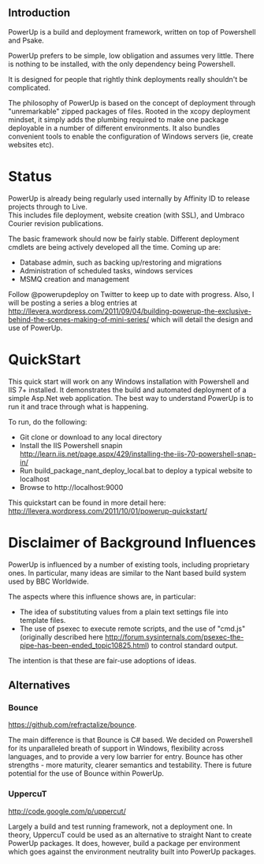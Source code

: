 ## Introduction

PowerUp is a build and deployment framework, written on top of Powershell and Psake.  

PowerUp prefers to be simple, low obligation and assumes very little. 
There is nothing to be installed, with the only dependency being Powershell. 

It is designed for people that rightly think deployments really shouldn't be complicated. 

The philosophy of PowerUp is based on the concept of deployment through "unremarkable" zipped packages of files. 
Rooted in the xcopy deployment mindset, it simply adds the plumbing required to make one package deployable in a number of different environments.
It also bundles convenient  tools to enable the configuration of Windows servers (ie, create websites etc).

# Status

PowerUp is already being regularly used internally by Affinity ID to release projects through to Live.  
This includes file deployment, website creation (with SSL), and Umbraco Courier revision publications.  

The basic framework should now be fairly stable.
Different deployment cmdlets are being actively developed all the time. Coming up are:  

- Database admin, such as backing up/restoring and migrations   
- Administration of scheduled tasks, windows services  
- MSMQ creation and management

Follow @powerupdeploy on Twitter to keep up to date with progress.
Also, I will be posting a series a blog entries at http://llevera.wordpress.com/2011/09/04/building-powerup-the-exclusive-behind-the-scenes-making-of-mini-series/ which will detail the design and use of PowerUp.

# QuickStart

This quick start will work on any Windows installation with Powershell and IIS 7+ installed.
It demonstrates the build and automated deployment of a simple Asp.Net web application. The best way to understand PowerUp is to run it and trace through what is happening. 

To run, do the following:  

- Git clone or download to any local directory
- Install the IIS Powershell snapin http://learn.iis.net/page.aspx/429/installing-the-iis-70-powershell-snap-in/
- Run build_package_nant_deploy_local.bat to deploy a typical website to localhost
- Browse to http://localhost:9000 

This quickstart can be found in more detail here: http://llevera.wordpress.com/2011/10/01/powerup-quickstart/

# Disclaimer of Background Influences

PowerUp is influenced by a number of existing tools, including proprietary ones.
In particular, many ideas are similar to the Nant based build system used by BBC Worldwide.

The aspects where this influence shows are, in particular:  
- The idea of substituting values from a plain text settings file into template files.  
- The use of psexec to execute remote scripts, and the use of "cmd.js" (originally described here http://forum.sysinternals.com/psexec-the-pipe-has-been-ended_topic10825.html) to control standard output.  

The intention is that these are fair-use adoptions of ideas.

## Alternatives

### Bounce
https://github.com/refractalize/bounce. 

The main difference is that Bounce is C# based. We decided on Powershell for its unparalleled breath of support in Windows, flexibility across languages, and to provide a very low barrier for entry. Bounce has other strengths - more maturity, clearer semantics and testability. There is future potential for the use of Bounce within PowerUp. 

### UppercuT
http://code.google.com/p/uppercut/

Largely a build and test running framework, not a deployment one.
In theory, UppercuT could be used as an alternative to straight Nant to create PowerUp packages.
It does, however, build a package per environment which goes against the environment neutrality built into PowerUp packages.
